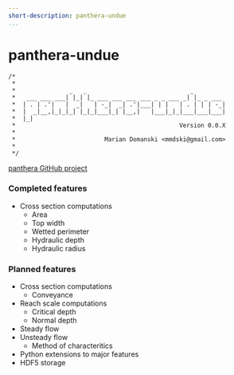 ```yaml
---
short-description: panthera-undue
...
```


# panthera-undue
```
/*
 *
 *               _   _                             _
 *   ___ ___ ___| |_| |_ ___ ___ ___ ___ _ _ ___ _| |_ _ ___
 *  | . | .'|   |  _|   | -_|  _| .'|___| | |   | . | | | -_|
 *  |  _|__,|_|_|_| |_|_|___|_| |__,|   |___|_|_|___|___|___|
 *  |_|
 *                                              Version 0.0.X
 *
 *                         Marian Domanski <mmdski@gmail.com>
 *
 */
```

[panthera GitHub project](https://github.com/mmdski/panthera-undue)

### Completed features
* Cross section computations
  * Area
  * Top width
  * Wetted perimeter
  * Hydraulic depth
  * Hydraulic radius

### Planned features
* Cross section computations
  * Conveyance
* Reach scale computations
  * Critical depth
  * Normal depth
* Steady flow
* Unsteady flow
  * Method of characteritics
* Python extensions to major features
* HDF5 storage
